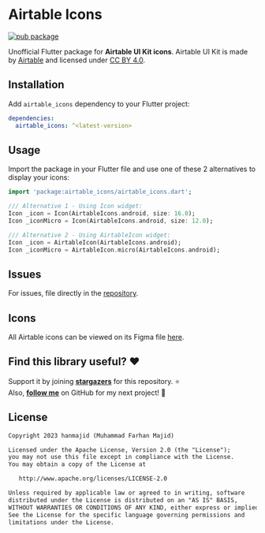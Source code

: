 # Airtable Icons

[![pub package](https://img.shields.io/pub/v/airtable_icons.svg)](https://pub.dev/packages/airtable_icons)

Unofficial Flutter package for **Airtable UI Kit icons**. Airtable UI Kit is made by [Airtable](https://www.figma.com/@airtable) and licensed under [CC BY 4.0](https://creativecommons.org/licenses/by/4.0/).

## Installation

Add `airtable_icons` dependency to your Flutter project:

```yaml
dependencies:
  airtable_icons: ^<latest-version>
```

## Usage

Import the package in your Flutter file and use one of these 2 alternatives to display your icons:

```dart
import 'package:airtable_icons/airtable_icons.dart';

/// Alternative 1 - Using Icon widget:
Icon _icon = Icon(AirtableIcons.android, size: 16.0);
Icon _iconMicro = Icon(AirtableIcons.android, size: 12.0);

/// Alternative 2 - Using AirtableIcon widget:
Icon _icon = AirtableIcon(AirtableIcons.android);
Icon _iconMicro = AirtableIcon.micro(AirtableIcons.android);
```

## Issues

For issues, file directly in the [repository](https://github.com/hanmajid/airtable_icons/issues).

## Icons

All Airtable icons can be viewed on its Figma file [here](https://www.figma.com/community/file/862805330899066752).

## Find this library useful? ❤️

Support it by joining __[stargazers](https://github.com/hanmajid/airtable_icons/stargazers)__ for this repository. ⭐️ <br>
Also, __[follow me](https://github.com/hanmajid)__ on GitHub for my next project! 🤩

## License

```xml
Copyright 2023 hanmajid (Muhammad Farhan Majid)

Licensed under the Apache License, Version 2.0 (the "License");
you may not use this file except in compliance with the License.
You may obtain a copy of the License at

   http://www.apache.org/licenses/LICENSE-2.0

Unless required by applicable law or agreed to in writing, software
distributed under the License is distributed on an "AS IS" BASIS,
WITHOUT WARRANTIES OR CONDITIONS OF ANY KIND, either express or implied.
See the License for the specific language governing permissions and
limitations under the License.
```